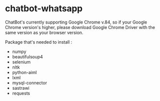# chatbot-whatsapp
ChatBot's currently supporting Google Chrome v.84, so if your Google Chrome version's higher, please download Google Chrome Driver with the same version as your browser version.

Package that's needed to install : 
- numpy
- beautifulsoup4
- selenium
- nltk
- python-aiml
- lxml
- mysql-connector
- sastrawi
- requests
